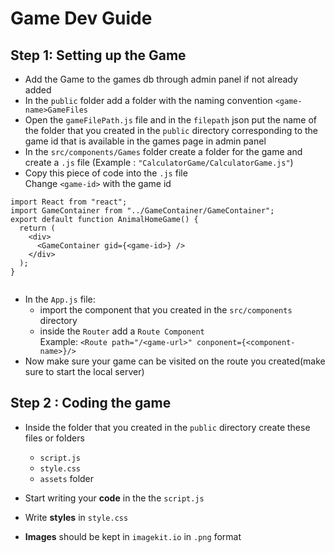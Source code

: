 # Game Dev Guide

## Step 1: Setting up the Game

- Add the Game to the games db through admin panel if not already added
- In the `public` folder add a folder with the naming convention `<game-name>GameFiles`
- Open the `gameFilePath.js` file and in the `filepath` json put the name of the folder that you created in the `public` directory corresponding to the game id that is available in the games page in admin panel
- In the `src/components/Games` folder create a folder for the game and create a `.js` file (Example : `"CalculatorGame/CalculatorGame.js"`)
- Copy this piece of code into the `.js` file  
  Change `<game-id>` with the game id

```
import React from "react";
import GameContainer from "../GameContainer/GameContainer";
export default function AnimalHomeGame() {
  return (
    <div>
      <GameContainer gid={<game-id>} />
    </div>
  );
}


```

- In the `App.js` file:
  - import the component that you created in the `src/components` directory
  - inside the `Router` add a `Route Component` \
    Example: `<Route path="/<game-url>" conponent={<component-name>}/>`
- Now make sure your game can be visited on the route you created(make sure to start the local server)

## Step 2 : Coding the game

- Inside the folder that you created in the `public` directory create these files or folders

  - `script.js`
  - `style.css`
  - `assets` folder

- Start writing your **code** in the the `script.js`
- Write **styles** in `style.css`
- **Images** should be kept in `imagekit.io` in `.png` format
